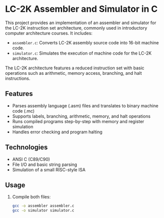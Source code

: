 # LC-2K Assembler and Simulator in C

This project provides an implementation of an assembler and simulator for the LC-2K instruction set architecture, commonly used in introductory computer architecture courses. It includes:

- `assembler.c`: Converts LC-2K assembly source code into 16-bit machine code.
- `simulator.c`: Simulates the execution of machine code for the LC-2K architecture.

The LC-2K architecture features a reduced instruction set with basic operations such as arithmetic, memory access, branching, and halt instructions.

## Features

- Parses assembly language (.asm) files and translates to binary machine code (.mc)
- Supports labels, branching, arithmetic, memory, and halt operations
- Runs compiled programs step-by-step with memory and register simulation
- Handles error checking and program halting

## Technologies

- ANSI C (C89/C90)
- File I/O and basic string parsing
- Simulation of a small RISC-style ISA

## Usage

1. Compile both files:
   ```bash
   gcc -o assembler assembler.c
   gcc -o simulator simulator.c
